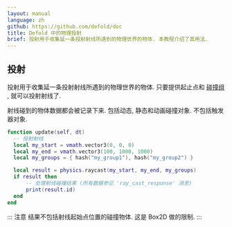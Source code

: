 ```yaml
---
layout: manual
language: zh
github: https://github.com/defold/doc
title: Defold 中的物理投射
brief: 投射用于收集延一条投射射线所遇到的物理世界的物体. 本教程介绍了其用法.
---
```


## 投射

投射用于收集延一条投射射线所遇到的物理世界的物体. 只要提供起止点和 [碰撞组](/zh/manuals/physics-groups) , 就可以投射射线了.

射线碰到的物体数据都会被记录下来. 包括动态, 静态和动画碰撞对象. 不包括触发器对象.


```lua
function update(self, dt)
  -- 投射射线
  local my_start = vmath.vector3(0, 0, 0)
  local my_end = vmath.vector3(100, 1000, 1000)
  local my_groups = { hash("my_group1"), hash("my_group2") }

  local result = physics.raycast(my_start, my_end, my_groups)
  if result then
      -- 处理射线碰撞结果 (所有数据参见 'ray_cast_response' 消息)
      print(result.id)
  end
end
```

::: 注意
结果不包括射线起始点位置的碰撞物体. 这是 Box2D 做的限制.
:::
